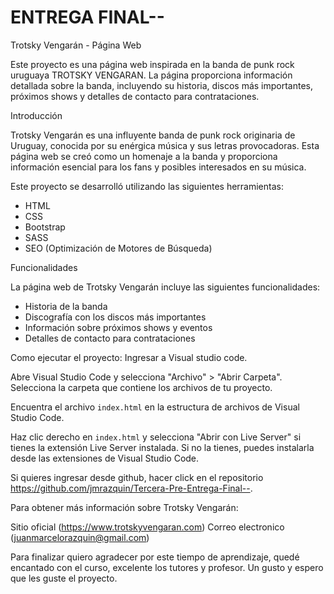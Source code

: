# ENTREGA FINAL--
Trotsky Vengarán - Página Web

Este proyecto es una página web inspirada en la banda de punk rock uruguaya TROTSKY VENGARAN. La página proporciona información detallada sobre la banda, incluyendo su historia, discos más importantes, próximos shows y detalles de contacto para contrataciones.



Introducción

Trotsky Vengarán es una influyente banda de punk rock originaria de Uruguay, conocida por su enérgica música y sus letras provocadoras. Esta página web se creó como un homenaje a la banda y proporciona información esencial para los fans y posibles interesados en su música.



Este proyecto se desarrolló utilizando las siguientes herramientas:

- HTML
- CSS
- Bootstrap
- SASS
- SEO (Optimización de Motores de Búsqueda)

Funcionalidades

La página web de Trotsky Vengarán  incluye las siguientes funcionalidades:

- Historia de la banda
- Discografía con los discos más importantes
- Información sobre próximos shows y eventos
- Detalles de contacto para contrataciones


Como ejecutar el proyecto:
 Ingresar a Visual studio code.

 Abre Visual Studio Code y selecciona "Archivo" > "Abrir Carpeta". Selecciona la carpeta que contiene los archivos de tu proyecto.

 Encuentra el archivo `index.html` en la estructura de archivos de Visual Studio Code.

 Haz clic derecho en `index.html` y selecciona "Abrir con Live Server" si tienes la extensión Live Server instalada. Si no la tienes, puedes instalarla desde las extensiones de Visual Studio Code.

 Si quieres ingresar desde github, hacer click en el repositorio https://github.com/jmrazquin/Tercera-Pre-Entrega-Final--.



Para obtener más información sobre Trotsky Vengarán:

Sitio oficial (https://www.trotskyvengaran.com)
Correo electronico (juanmarcelorazquin@gmail.com)

Para finalizar quiero agradecer por este tiempo de aprendizaje, quedé encantado con el curso, excelente los tutores y profesor. Un gusto y espero que les guste el proyecto.

